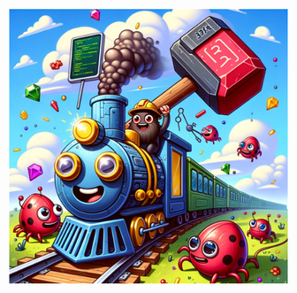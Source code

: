 <div align="center">
  <img src="https://github.com/soywaltermendez/soywaltermendez/raw/main/profile.jpg" alt="Ruby Software Engineer">
</div>
